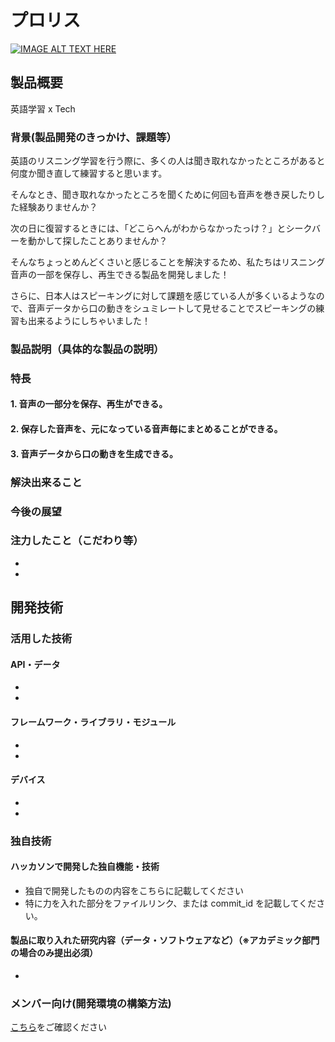 # プロリス

[![IMAGE ALT TEXT HERE](https://jphacks.com/wp-content/uploads/2022/08/JPHACKS2022_ogp.jpg)](https://www.youtube.com/watch?v=LUPQFB4QyVo)

## 製品概要
英語学習 x Tech

### 背景(製品開発のきっかけ、課題等）
英語のリスニング学習を行う際に、多くの人は聞き取れなかったところがあると何度か聞き直して練習すると思います。

そんなとき、聞き取れなかったところを聞くために何回も音声を巻き戻したりした経験ありませんか？

次の日に復習するときには、「どこらへんがわからなかったっけ？」とシークバーを動かして探したことありませんか？

そんなちょっとめんどくさいと感じることを解決するため、私たちはリスニング音声の一部を保存し、再生できる製品を開発しました！

さらに、日本人はスピーキングに対して課題を感じている人が多くいるようなので、音声データから口の動きをシュミレートして見せることでスピーキングの練習も出来るようにしちゃいました！

### 製品説明（具体的な製品の説明）

### 特長

#### 1. 音声の一部分を保存、再生ができる。

#### 2. 保存した音声を、元になっている音声毎にまとめることができる。

#### 3. 音声データから口の動きを生成できる。

### 解決出来ること

### 今後の展望

### 注力したこと（こだわり等）

-
-

## 開発技術

### 活用した技術

#### API・データ

-
-

#### フレームワーク・ライブラリ・モジュール

-
-

#### デバイス

-
-

### 独自技術

#### ハッカソンで開発した独自機能・技術

- 独自で開発したものの内容をこちらに記載してください
- 特に力を入れた部分をファイルリンク、または commit_id を記載してください。

#### 製品に取り入れた研究内容（データ・ソフトウェアなど）（※アカデミック部門の場合のみ提出必須）

-

### メンバー向け(開発環境の構築方法)
[こちら](./DEVELOPMENT.md)をご確認ください
